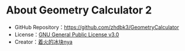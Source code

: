 # About Geometry Calculator 2

- GitHub Repository：https://github.com/zhdbk3/GeometryCalculator
- License：[GNU General Public License v3.0](https://github.com/zhdbk3/GeometryCalculator/blob/main/LICENSE)
- Creator：[着火的冰块nya](https://space.bilibili.com/551409211)
